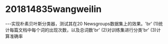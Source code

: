 # 201814835wangweilin

---实现朴素贝叶斯分类器，测试其在20 Newsgroups数据集上的效果。'br'
(1)统计每篇文档中每个词的出现次数，以及总词数'br'
(2)对训练集进行分类'br'
(3)计算准确率

